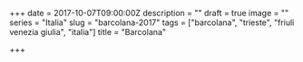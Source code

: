 +++
date = 2017-10-07T09:00:00Z
description = ""
draft = true
image = ""
series = "Italia"
slug = "barcolana-2017"
tags = ["barcolana", "trieste", "friuli venezia giulia", "italia"]
title = "Barcolana"

+++

